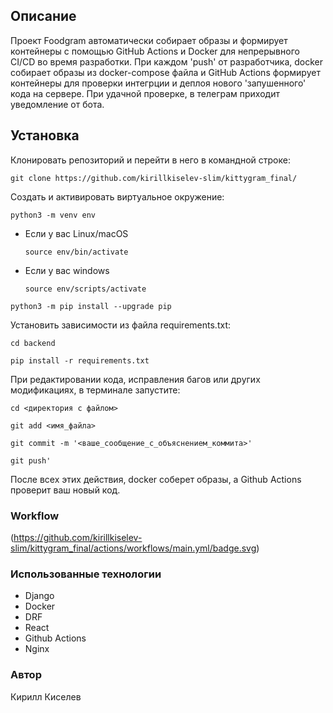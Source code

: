 ## Описание

Проект Foodgram автоматически собирает образы и формирует контейнеры с помощью GitHub Actions и Docker для
непрерывного CI/CD во время разработки. При каждом 'push' от разработчика, docker собирает образы из 
docker-compose файла и GitHub Actions формирует контейнеры для проверки интегрции и деплоя 
нового 'запушенного' кода на сервере. При удачной проверке, в телеграм приходит уведомление от бота.

## Установка

Клонировать репозиторий и перейти в него в командной строке:

```
git clone https://github.com/kirillkiselev-slim/kittygram_final/
```

Cоздать и активировать виртуальное окружение:

```
python3 -m venv env
```

* Если у вас Linux/macOS

    ```
    source env/bin/activate
    ```

* Если у вас windows

    ```
    source env/scripts/activate
    ```

```
python3 -m pip install --upgrade pip
```

Установить зависимости из файла requirements.txt:

```
cd backend
```

```
pip install -r requirements.txt
```
При редактировании кода, исправления багов или других модификациях, в терминале запустите:
```
cd <директория с файлом>
```

```
git add <имя_файла>
```

```
git commit -m '<ваше_сообщение_с_объяснением_коммита>'
```

```
git push'
```

После всех этих действия, docker соберет образы, а Github Actions проверит ваш новый код.

### Workflow

(https://github.com/kirillkiselev-slim/kittygram_final/actions/workflows/main.yml/badge.svg)

### Использованные технологии

- Django
- Docker
- DRF
- React
- Github Actions
- Nginx

### Автор

Кирилл Киселев

